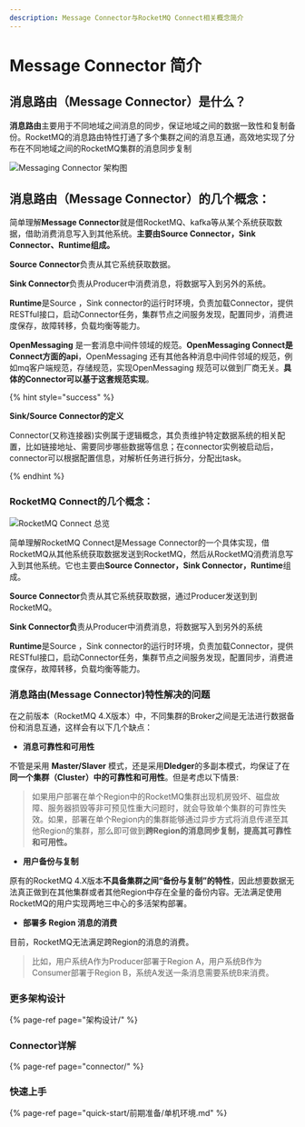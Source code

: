 ```yaml
---
description: Message Connector与RocketMQ Connect相关概念简介
---
```


# Message Connector 简介

## 消息路由（Message Connector）是什么？


**消息路由**主要用于不同地域之间消息的同步，保证地域之间的数据一致性和复制备份。RocketMQ的消息路由特性打通了多个集群之间的消息互通，高效地实现了分布在不同地域之间的RocketMQ集群的消息同步复制

![Messaging Connector &#x67B6;&#x6784;&#x56FE;](.gitbook/assets/image.png)

## 消息路由（Message Connector）的几个概念：

 简单理解**Message Connector**就是借RocketMQ、kafka等从某个系统获取数据，借助消费消息写入到其他系统。**主要由Source Connector，Sink Connector、Runtime组成。**

 **Source Connector**负责从其它系统获取数据。

 **Sink Connector**负责从Producer中消费消息，将数据写入到另外的系统。

 **Runtime**是Source ，Sink connector的运行时环境，负责加载Connector，提供RESTful接口，启动Connector任务，集群节点之间服务发现，配置同步，消费进度保存，故障转移，负载均衡等能力。

**OpenMessaging** 是一套消息中间件领域的规范。**OpenMessaging Connect是Connect方面的api**，OpenMessaging 还有其他各种消息中间件邻域的规范，例如mq客户端规范，存储规范，实现OpenMessaging 规范可以做到厂商无关。**具体的Connector可以基于这套规范实现**。  


{% hint style="success" %}

**Sink/Source Connector的定义**

Connector(又称连接器)实例属于逻辑概念，其负责维护特定数据系统的相关配置，比如链接地址、需要同步哪些数据等信息；在connector实例被启动后，connector可以根据配置信息，对解析任务进行拆分，分配出task。

{% endhint %}

### RocketMQ Connect的几个概念：

![RocketMQ Connect &#x603B;&#x89C8;](.gitbook/assets/rocketmq-connect-overview-3.png)

简单理解RocketMQ Connect是Message Connector的一个具体实现，借RocketMQ从其他系统获取数据发送到RocketMQ，然后从RocketMQ消费消息写入到其他系统。它也主要由**Source Connector，Sink Connector，Runtime**组成。

**Source Connector**负责从其它系统获取数据，通过Producer发送到到RocketMQ。

**Sink Connector负**责从Producer中消费消息，将数据写入到另外的系统

**Runtime**是Source ，Sink connector的运行时环境，负责加载Connector，提供RESTful接口，启动Connector任务，集群节点之间服务发现，配置同步，消费进度保存，故障转移，负载均衡等能力。

### 消息路由\(Message Connector\)特性解决的问题

在之前版本（RocketMQ 4.X版本）中，不同集群的Broker之间是无法进行数据备份和消息互通，这样会有以下几个缺点：

* **消息可靠性和可用性**

不管是采用 **Master/Slaver** 模式，还是采用**Dledger**的多副本模式，均保证了在**同一个集群（Cluster）中的可靠性和可用性**。但是考虑以下情景:

> 如果用户部署在单个Region中的RocketMQ集群出现机房毁坏、磁盘故障、服务器损毁等非可预见性重大问题时，就会导致单个集群的可靠性失效。如果，部署在单个Region内的集群能够通过异步方式将消息传递至其他Region的集群，那么即可做到**跨Region的消息同步复制，提高其可靠性和可用性。**

* **用户备份与复制**

原有的RocketMQ 4.X版本**不具备集群之间“备份与复制”的特性**，因此想要数据无法真正做到在其他集群或者其他Region中存在全量的备份内容。无法满足使用RocketMQ的用户实现两地三中心的多活架构部署。

* **部署多 Region 消息的消费**

目前，RocketMQ无法满足跨Region的消息的消费。

> 比如，用户系统A作为Producer部署于Region A，用户系统B作为Consumer部署于Region B，系统A发送一条消息需要系统B来消费。


### 更多架构设计

{% page-ref page="架构设计/" %}

### Connector详解

{% page-ref page="connector/" %}
### **快速上手**

{% page-ref page="quick-start/前期准备/单机环境.md" %}

